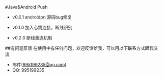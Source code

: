 ﻿#Java&Android Push

* v0.0.1 androidpn 源码bug修复

* v0.1.0 加入心跳连接，断线识别

* v0.2.0 断线重连机制

##有问题反馈
在使用中有任何问题，欢迎反馈给我，可以用以下联系方式跟我交流

* 邮件(995199235@qq.com)
* QQ: 995199235
